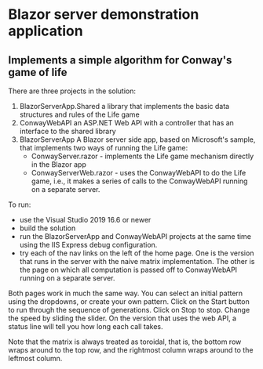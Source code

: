 # Blazor server demonstration application 
## Implements a simple algorithm for Conway's game of life

There are three projects in the solution:
1. BlazorServerApp.Shared
	a library that implements the basic data structures and rules of the Life game
2. ConwayWebAPI
	an ASP.NET Web API with a controller that has an interface to the shared library
3. BlazorServerApp
	A Blazor server side app, based on Microsoft's sample, that implements two ways of
	running the Life game:
	- ConwayServer.razor - implements the Life game mechanism directly in the Blazor app
	- ConwayServerWeb.razor - uses the ConwayWebAPI to do the Life game, i.e., it makes 
	a series of calls to the ConwayWebAPI running on a separate server.

To run:
 - use the Visual Studio 2019 16.6 or newer
 - build the solution
 - run the BlazorServerApp and ConwayWebAPI projects at the same time using the IIS Express debug configuration.
 - try each of the nav links on the left of the home page. One is the version that runs in the server with the naive 
 matrix implementation. The other is the page on which all computation is passed off to
 ConwayWebAPI running on a separate server. 

 Both pages work in much the same way. You can select an initial pattern using the dropdowns,
 or create your own pattern. Click on the Start button to run through the sequence of generations. 
 Click on Stop to stop. Change the speed by sliding the slider. On the version that uses the web API,
 a status line will tell you how long each call takes.

 Note that the matrix is always treated as toroidal, that is, the bottom row wraps around
 to the top row, and the rightmost column wraps around to the leftmost column.
